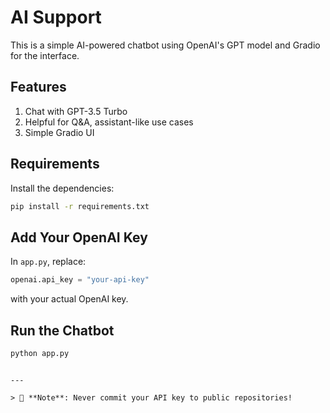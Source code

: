 # AI Support 

This is a simple AI-powered chatbot using OpenAI's GPT model and Gradio for the interface.

## Features

 1. Chat with GPT-3.5 Turbo
 2. Helpful for Q&A, assistant-like use cases
 3. Simple Gradio UI

##  Requirements

Install the dependencies:

```bash
pip install -r requirements.txt
```

##  Add Your OpenAI Key

In `app.py`, replace:

```python
openai.api_key = "your-api-key"
```

with your actual OpenAI key.

## Run the Chatbot

```bash
python app.py
```


```

---

> 🔐 **Note**: Never commit your API key to public repositories!
